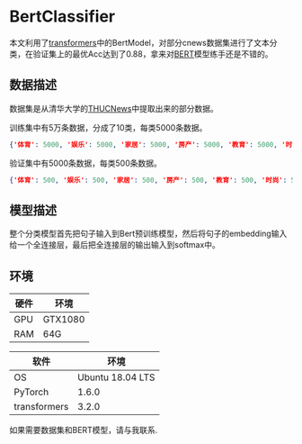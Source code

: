 # BertClassifier

本文利用了[transformers](https://github.com/huggingface/transformers)中的BertModel，对部分cnews数据集进行了文本分类，在验证集上的最优Acc达到了0.88，拿来对[BERT](https://arxiv.org/abs/1810.04805)模型练手还是不错的。

<!-- more -->

## 数据描述
数据集是从清华大学的[THUCNews](http://thuctc.thunlp.org/)中提取出来的部分数据。

训练集中有5万条数据，分成了10类，每类5000条数据。
```JSON
{'体育': 5000, '娱乐': 5000, '家居': 5000, '房产': 5000, '教育': 5000, '时尚': 5000, '时政': 5000, '游戏': 5000, '科技': 5000, '财经': 5000}
```

验证集中有5000条数据，每类500条数据。
```JSON
{'体育': 500, '娱乐': 500, '家居': 500, '房产': 500, '教育': 500, '时尚': 500, '时政': 500, '游戏': 500, '科技': 500, '财经': 500}
```

## 模型描述
整个分类模型首先把句子输入到Bert预训练模型，然后将句子的embedding输入给一个全连接层，最后把全连接层的输出输入到softmax中。

## 环境


|  硬件 | 环境 |
|  ----  | ----  |
| GPU  | GTX1080 |
| RAM  | 64G |

|  软件 | 环境 |
|  ----  | ----  |
| OS | Ubuntu 18.04 LTS |
| PyTorch | 1.6.0 |
| transformers | 3.2.0 |


如果需要数据集和BERT模型，请与我联系.
